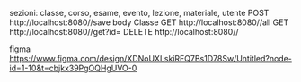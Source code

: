 sezioni: classe, corso, esame, evento, lezione, materiale, utente
POST http://localhost:8080/<sezione>/save body Classe
GET http://localhost:8080/<sezione>/all
GET http://localhost:8080/<sezione>/get?id=<id>
DELETE http://localhost:8080/<sezione>/<id>

figma
https://www.figma.com/design/XDNoUXLskiRFQ7Bs1D78Sw/Untitled?node-id=1-10&t=cbjkx39PgOQHgUVO-0
